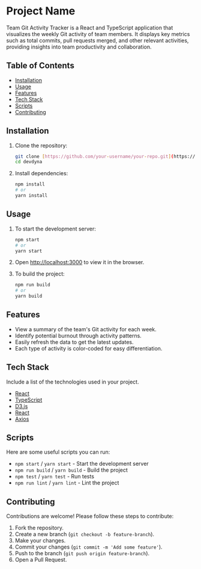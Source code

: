 # Project Name

Team Git Activity Tracker is a React and TypeScript application that visualizes the weekly Git activity of team members. It displays key metrics such as total commits, pull requests merged, and other relevant activities, providing insights into team productivity and collaboration.

## Table of Contents

- [Installation](#installation)
- [Usage](#usage)
- [Features](#features)
- [Tech Stack](#tech-stack)
- [Scripts](#scripts)
- [Contributing](#contributing)

## Installation

1. Clone the repository:

    ```sh
    git clone [https://github.com/your-username/your-repo.git](https://github.com/sanskritidwi/devdyna.git)
    cd devdyna
    ```

2. Install dependencies:

    ```sh
    npm install
    # or
    yarn install
    ```

## Usage

1. To start the development server:

    ```sh
    npm start
    # or
    yarn start
    ```

2. Open [http://localhost:3000](http://localhost:3000) to view it in the browser.

3. To build the project:

    ```sh
    npm run build
    # or
    yarn build
    ```

## Features

- View a summary of the team's Git activity for each week.
- Identify potential burnout through activity patterns.
- Easily refresh the data to get the latest updates.
- Each type of activity is color-coded for easy differentiation.

## Tech Stack

Include a list of the technologies used in your project.

- [React](https://reactjs.org/)
- [TypeScript](https://www.typescriptlang.org/)
- [D3.js](https://d3js.org/)
- [React](https://reactrouter.com/en/main)
- [Axios](https://axios-http.com/docs/intro)

## Scripts

Here are some useful scripts you can run:

- `npm start` / `yarn start` - Start the development server
- `npm run build` / `yarn build` - Build the project
- `npm test` / `yarn test` - Run tests
- `npm run lint` / `yarn lint` - Lint the project

## Contributing

Contributions are welcome! Please follow these steps to contribute:

1. Fork the repository.
2. Create a new branch (`git checkout -b feature-branch`).
3. Make your changes.
4. Commit your changes (`git commit -m 'Add some feature'`).
5. Push to the branch (`git push origin feature-branch`).
6. Open a Pull Request.
